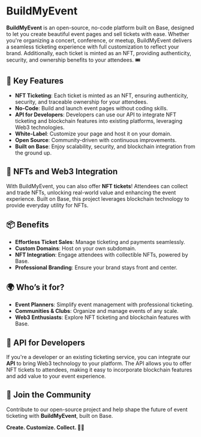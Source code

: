 # BuildMyEvent

**BuildMyEvent** is an open-source, no-code platform built on Base, designed to let you create beautiful event pages and sell tickets with ease. Whether you're organizing a concert, conference, or meetup, BuildMyEvent delivers a seamless ticketing experience with full customization to reflect your brand. Additionally, each ticket is minted as an NFT, providing authenticity, security, and ownership benefits to your attendees. 🎟️

## 🌟 Key Features

- **NFT Ticketing**: Each ticket is minted as an NFT, ensuring authenticity, security, and traceable ownership for your attendees.
- **No-Code**: Build and launch event pages without coding skills.
- **API for Developers**: Developers can use our API to integrate NFT ticketing and blockchain features into existing platforms, leveraging Web3 technologies.
- **White-Label**: Customize your page and host it on your domain.
- **Open Source**: Community-driven with continuous improvements.
- **Built on Base**: Enjoy scalability, security, and blockchain integration from the ground up.

## 🚀 NFTs and Web3 Integration

With BuildMyEvent, you can also offer **NFT tickets**! Attendees can collect and trade NFTs, unlocking real-world value and enhancing the event experience. Built on Base, this project leverages blockchain technology to provide everyday utility for NFTs.

## 📦 Benefits

- **Effortless Ticket Sales**: Manage ticketing and payments seamlessly.
- **Custom Domains**: Host on your own subdomain.
- **NFT Integration**: Engage attendees with collectible NFTs, powered by Base.
- **Professional Branding**: Ensure your brand stays front and center.

## 🌍 Who’s it for?

- **Event Planners**: Simplify event management with professional ticketing.
- **Communities & Clubs**: Organize and manage events of any scale.
- **Web3 Enthusiasts**: Explore NFT ticketing and blockchain features with Base.

## 📡 API for Developers

If you're a developer or an existing ticketing service, you can integrate our **API** to bring Web3 technology to your platform. The API allows you to offer NFT tickets to attendees, making it easy to incorporate blockchain features and add value to your event experience.

## 🤝 Join the Community

Contribute to our open-source project and help shape the future of event ticketing with **BuildMyEvent**, built on Base.

**Create. Customize. Collect. 🚀✨**
